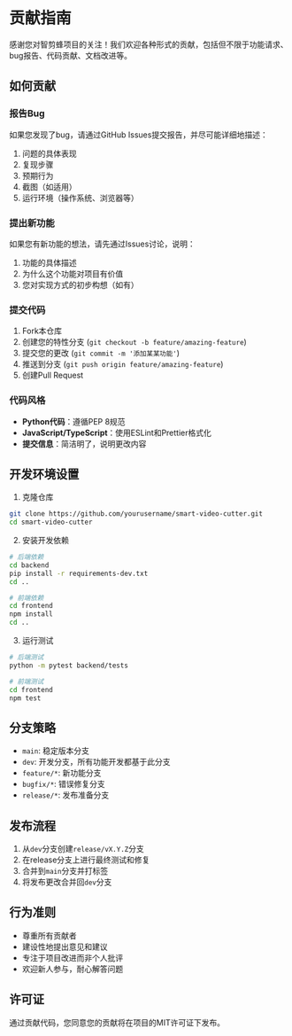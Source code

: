 # 贡献指南

感谢您对智剪蜂项目的关注！我们欢迎各种形式的贡献，包括但不限于功能请求、bug报告、代码贡献、文档改进等。

## 如何贡献

### 报告Bug

如果您发现了bug，请通过GitHub Issues提交报告，并尽可能详细地描述：

1. 问题的具体表现
2. 复现步骤
3. 预期行为
4. 截图（如适用）
5. 运行环境（操作系统、浏览器等）

### 提出新功能

如果您有新功能的想法，请先通过Issues讨论，说明：

1. 功能的具体描述
2. 为什么这个功能对项目有价值
3. 您对实现方式的初步构想（如有）

### 提交代码

1. Fork本仓库
2. 创建您的特性分支 (`git checkout -b feature/amazing-feature`)
3. 提交您的更改 (`git commit -m '添加某某功能'`)
4. 推送到分支 (`git push origin feature/amazing-feature`)
5. 创建Pull Request

### 代码风格

- **Python代码**：遵循PEP 8规范
- **JavaScript/TypeScript**：使用ESLint和Prettier格式化
- **提交信息**：简洁明了，说明更改内容

## 开发环境设置

1. 克隆仓库
```bash
git clone https://github.com/yourusername/smart-video-cutter.git
cd smart-video-cutter
```

2. 安装开发依赖
```bash
# 后端依赖
cd backend
pip install -r requirements-dev.txt
cd ..

# 前端依赖
cd frontend
npm install
cd ..
```

3. 运行测试
```bash
# 后端测试
python -m pytest backend/tests

# 前端测试
cd frontend
npm test
```

## 分支策略

- `main`: 稳定版本分支
- `dev`: 开发分支，所有功能开发都基于此分支
- `feature/*`: 新功能分支
- `bugfix/*`: 错误修复分支
- `release/*`: 发布准备分支

## 发布流程

1. 从`dev`分支创建`release/vX.Y.Z`分支
2. 在release分支上进行最终测试和修复
3. 合并到`main`分支并打标签
4. 将发布更改合并回`dev`分支

## 行为准则

- 尊重所有贡献者
- 建设性地提出意见和建议
- 专注于项目改进而非个人批评
- 欢迎新人参与，耐心解答问题

## 许可证

通过贡献代码，您同意您的贡献将在项目的MIT许可证下发布。
